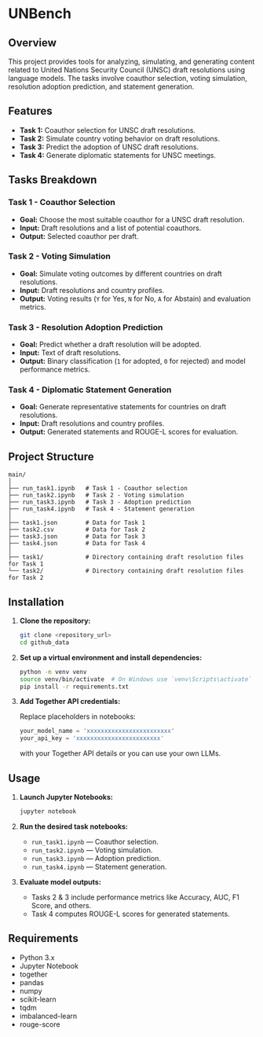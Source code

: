 # UNBench


## Overview

This project provides tools for analyzing, simulating, and generating content related to United Nations Security Council (UNSC) draft resolutions using language models. The tasks involve coauthor selection, voting simulation, resolution adoption prediction, and statement generation. 

## Features

- **Task 1:** Coauthor selection for UNSC draft resolutions.
- **Task 2:** Simulate country voting behavior on draft resolutions.
- **Task 3:** Predict the adoption of UNSC draft resolutions.
- **Task 4:** Generate diplomatic statements for UNSC meetings.

## Tasks Breakdown

### Task 1 - Coauthor Selection
- **Goal:** Choose the most suitable coauthor for a UNSC draft resolution.
- **Input:** Draft resolutions and a list of potential coauthors.
- **Output:** Selected coauthor per draft.

### Task 2 - Voting Simulation
- **Goal:** Simulate voting outcomes by different countries on draft resolutions.
- **Input:** Draft resolutions and country profiles.
- **Output:** Voting results (`Y` for Yes, `N` for No, `A` for Abstain) and evaluation metrics.

### Task 3 - Resolution Adoption Prediction
- **Goal:** Predict whether a draft resolution will be adopted.
- **Input:** Text of draft resolutions.
- **Output:** Binary classification (`1` for adopted, `0` for rejected) and model performance metrics.

### Task 4 - Diplomatic Statement Generation
- **Goal:** Generate representative statements for countries on draft resolutions.
- **Input:** Draft resolutions and country profiles.
- **Output:** Generated statements and ROUGE-L scores for evaluation.

## Project Structure

```
main/
│
├── run_task1.ipynb   # Task 1 - Coauthor selection
├── run_task2.ipynb   # Task 2 - Voting simulation
├── run_task3.ipynb   # Task 3 - Adoption prediction
├── run_task4.ipynb   # Task 4 - Statement generation
│
├── task1.json        # Data for Task 1
├── task2.csv         # Data for Task 2
├── task3.json        # Data for Task 3
├── task4.json        # Data for Task 4
│
├── task1/            # Directory containing draft resolution files for Task 1
└── task2/            # Directory containing draft resolution files for Task 2
```

## Installation

1. **Clone the repository:**

   ```bash
   git clone <repository_url>
   cd github_data
   ```

2. **Set up a virtual environment and install dependencies:**

   ```bash
   python -m venv venv
   source venv/bin/activate  # On Windows use `venv\Scripts\activate`
   pip install -r requirements.txt
   ```

3. **Add Together API credentials:**

   Replace placeholders in notebooks:

   ```python
   your_model_name = 'xxxxxxxxxxxxxxxxxxxxxxxx'
   your_api_key = 'xxxxxxxxxxxxxxxxxxxxxxxx'
   ```

   with your Together API details or you can use your own LLMs.

## Usage

1. **Launch Jupyter Notebooks:**

   ```bash
   jupyter notebook
   ```

2. **Run the desired task notebooks:**
   - `run_task1.ipynb` — Coauthor selection.
   - `run_task2.ipynb` — Voting simulation.
   - `run_task3.ipynb` — Adoption prediction.
   - `run_task4.ipynb` — Statement generation.

3. **Evaluate model outputs:**
   - Tasks 2 & 3 include performance metrics like Accuracy, AUC, F1 Score, and others.
   - Task 4 computes ROUGE-L scores for generated statements.

## Requirements

- Python 3.x
- Jupyter Notebook
- together
- pandas
- numpy
- scikit-learn
- tqdm
- imbalanced-learn
- rouge-score

